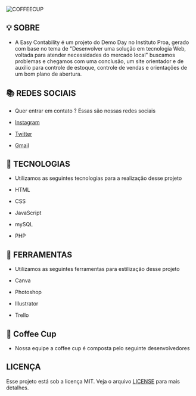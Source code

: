 ![COFFEECUP](https://user-images.githubusercontent.com/95861587/145412880-aa1083ec-c424-44fb-9040-5c785c58f6a4.png)

## 💡 SOBRE
- A Easy Contability é um projeto do Demo Day no Instituto Proa, gerado com base no tema de "Desenvolver uma solução em tecnologia Web, voltada para atender necessidades do mercado local" buscamos problemas e chegamos com uma conclusão, um site orientador e de auxilio para controle de estoque, controle de vendas e orientações de um bom plano de abertura.

## 📚 REDES SOCIAIS
- Quer entrar em contato ? Essas são nossas redes sociais

- [Instagram](https://www.instagram.com/easycontability/)
- [Twitter](https://twitter.com/easyconta)
- [Gmail](easycontability@gmail.com)

## 📜 TECNOLOGIAS 
- Utilizamos as seguintes tecnologias para a realização desse projeto

- HTML
- CSS
- JavaScript
- mySQL
- PHP

## 📜 FERRAMENTAS
- Utilizamos as seguintes ferramentas para estilização desse projeto

- Canva
- Photoshop 
- Illustrator 
- Trello 

## 💼 Coffee Cup
- Nossa equipe a coffee cup é composta pelo seguinte desenvolvedores


## LICENÇA
Esse projeto está sob a licença MIT. Veja o arquivo [LICENSE](.github/LICENSE.md) para mais detalhes.
